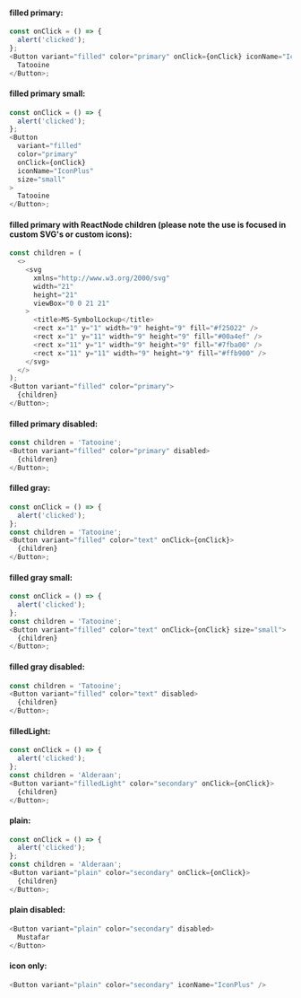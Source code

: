 #### filled primary:

```js
const onClick = () => {
  alert('clicked');
};
<Button variant="filled" color="primary" onClick={onClick} iconName="IconPlus">
  Tatooine
</Button>;
```

#### filled primary small:

```js
const onClick = () => {
  alert('clicked');
};
<Button
  variant="filled"
  color="primary"
  onClick={onClick}
  iconName="IconPlus"
  size="small"
>
  Tatooine
</Button>;
```

#### filled primary with ReactNode children (please note the use is focused in custom SVG's or custom icons):

```js
const children = (
  <>
    <svg
      xmlns="http://www.w3.org/2000/svg"
      width="21"
      height="21"
      viewBox="0 0 21 21"
    >
      <title>MS-SymbolLockup</title>
      <rect x="1" y="1" width="9" height="9" fill="#f25022" />
      <rect x="1" y="11" width="9" height="9" fill="#00a4ef" />
      <rect x="11" y="1" width="9" height="9" fill="#7fba00" />
      <rect x="11" y="11" width="9" height="9" fill="#ffb900" />
    </svg>
  </>
);
<Button variant="filled" color="primary">
  {children}
</Button>;
```

#### filled primary disabled:

```js
const children = 'Tatooine';
<Button variant="filled" color="primary" disabled>
  {children}
</Button>;
```

#### filled gray:

```js
const onClick = () => {
  alert('clicked');
};
const children = 'Tatooine';
<Button variant="filled" color="text" onClick={onClick}>
  {children}
</Button>;
```

#### filled gray small:

```js
const onClick = () => {
  alert('clicked');
};
const children = 'Tatooine';
<Button variant="filled" color="text" onClick={onClick} size="small">
  {children}
</Button>;
```

#### filled gray disabled:

```js
const children = 'Tatooine';
<Button variant="filled" color="text" disabled>
  {children}
</Button>;
```

#### filledLight:

```js
const onClick = () => {
  alert('clicked');
};
const children = 'Alderaan';
<Button variant="filledLight" color="secondary" onClick={onClick}>
  {children}
</Button>;
```

#### plain:

```js
const onClick = () => {
  alert('clicked');
};
const children = 'Alderaan';
<Button variant="plain" color="secondary" onClick={onClick}>
  {children}
</Button>;
```

#### plain disabled:

```js
<Button variant="plain" color="secondary" disabled>
  Mustafar
</Button>
```

#### icon only:

```js
<Button variant="plain" color="secondary" iconName="IconPlus" />
```
